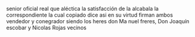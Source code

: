 senior oficial real que aléctica la satisfacción de la alcabala
la correspondiente la cual copiado dice asi
en su virtud firman ambos vendedor y conegrador siendo los heres don Ma
nuel freres, Don Joaquín escobar y Nicolas Rojas vecinos